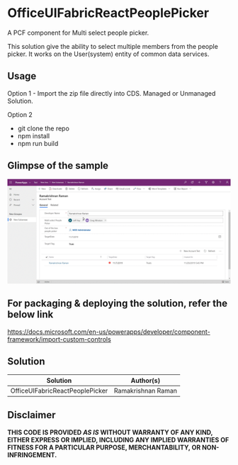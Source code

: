 # OfficeUIFabricReactPeoplePicker

A PCF component for Multi select people picker. 

This solution give the ability to select multiple members from the people picker. It works on the User(system) entity of common data services.

## Usage

Option 1 - Import the zip file directly into CDS. Managed or Unmanaged Solution.

Option 2 
- git clone the repo
- npm install
- npm run build

## Glimpse of the sample 

![](assets/Peoplepicker.gif)

## For packaging & deploying the solution, refer the below link

 https://docs.microsoft.com/en-us/powerapps/developer/component-framework/import-custom-controls 

## Solution

Solution|Author(s)
--------|---------
OfficeUIFabricReactPeoplePicker|Ramakrishnan Raman

## Disclaimer

**THIS CODE IS PROVIDED *AS IS* WITHOUT WARRANTY OF ANY KIND, EITHER EXPRESS OR IMPLIED, INCLUDING ANY IMPLIED WARRANTIES OF FITNESS FOR A PARTICULAR PURPOSE, MERCHANTABILITY, OR NON-INFRINGEMENT.**
